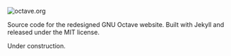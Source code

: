 ![octave.org](http://i.imgur.com/vhPfLAZ.png)

Source code for the redesigned GNU Octave website. Built with Jekyll and
released under the MIT license.

Under construction.
